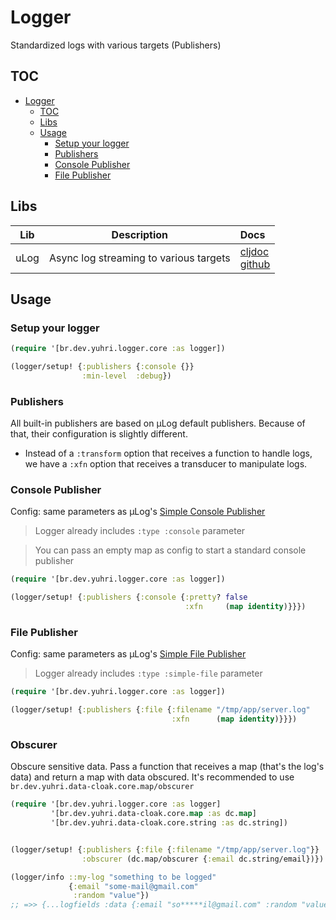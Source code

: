 # Logger

Standardized logs with various targets (Publishers)

## TOC

<!-- TOC -->
* [Logger](#logger)
  * [TOC](#toc)
  * [Libs](#libs)
  * [Usage](#usage)
    * [Setup your logger](#setup-your-logger)
    * [Publishers](#publishers)
    * [Console Publisher](#console-publisher)
    * [File Publisher](#file-publisher)
<!-- TOC -->

## Libs

| Lib  | Description                            | Docs                                                                                                                        |
|------|----------------------------------------|:----------------------------------------------------------------------------------------------------------------------------|
| uLog | Async log streaming to various targets | [cljdoc](https://cljdoc.org/d/com.brunobonacci/mulog/0.9.0/doc/readme)<br/> [github](https://github.com/BrunoBonacci/mulog) |

## Usage

### Setup your logger

```clojure
(require '[br.dev.yuhri.logger.core :as logger])

(logger/setup! {:publishers {:console {}}
                :min-level  :debug})
```

### Publishers

All built-in publishers are based on µLog default publishers.
Because of that, their configuration is slightly different.

- Instead of a `:transform` option that receives a function to handle logs, we have a `:xfn`
  option that receives a transducer to manipulate logs.

### Console Publisher

Config: same parameters as
µLog's [Simple Console Publisher](https://cljdoc.org/d/com.brunobonacci/mulog/0.9.0/doc/publishers/simple-console-publisher)
> Logger already includes `:type :console` parameter

> You can pass an empty map as config to start a standard console publisher

```clojure
(require '[br.dev.yuhri.logger.core :as logger])

(logger/setup! {:publishers {:console {:pretty? false
                                       :xfn     (map identity)}}})
```

### File Publisher

Config: same parameters as
µLog's [Simple File Publisher](https://cljdoc.org/d/com.brunobonacci/mulog/0.9.0/doc/publishers/simple-file-publisher)
> Logger already includes `:type :simple-file` parameter

```clojure
(require '[br.dev.yuhri.logger.core :as logger])

(logger/setup! {:publishers {:file {:filename "/tmp/app/server.log"
                                    :xfn      (map identity)}}})
```

### Obscurer
Obscure sensitive data. Pass a function that receives a map (that's the log's data) and return a map with data obscured.
It's recommended to use `br.dev.yuhri.data-cloak.core.map/obscurer`

```clojure
(require '[br.dev.yuhri.logger.core :as logger]
         '[br.dev.yuhri.data-cloak.core.map :as dc.map]
         '[br.dev.yuhri.data-cloak.core.string :as dc.string])


(logger/setup! {:publishers {:file {:filename "/tmp/app/server.log"}}
                :obscurer (dc.map/obscurer {:email dc.string/email})})

(logger/info ::my-log "something to be logged"
             {:email "some-mail@gmail.com"
              :random "value"})
;; =>> {...logfields :data {:email "so*****il@gmail.com" :random "value"}}
```

